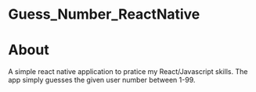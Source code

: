 # Guess_Number_ReactNative
# About
A simple react native application to pratice my React/Javascript skills. The app simply guesses the given user number between 1-99.
